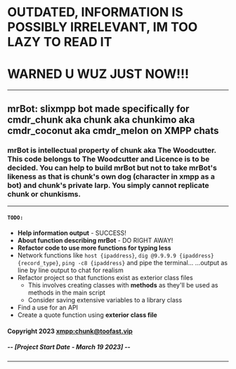 # OUTDATED, INFORMATION IS POSSIBLY IRRELEVANT, IM TOO LAZY TO READ IT
# WARNED U WUZ JUST NOW!!!

***

## mrBot: slixmpp bot made specifically for cmdr_chunk aka chunk aka chunkimo aka cmdr_coconut aka cmdr_melon on XMPP chats
### mrBot is intellectual property of chunk aka The Woodcutter.  This code belongs to The Woodcutter and Licence is to be decided.  You can help to build mrBot but not to take mrBot's likeness as that is chunk's own dog (character in xmpp as a bot) and chunk's private larp.  You simply cannot replicate chunk or chunkisms.

---

#### `TODO:`
* **Help information output** - SUCCESS!
* **About function describing mrBot** - DO RIGHT AWAY!
* **Refactor code to use more functions for typing less**
* Network functions like `host {ipaddress}`, `dig @9.9.9.9 {ipaddress} {record_type}`, `ping -c8 {ipaddress}` and pipe the terminal...
	...output as line by line output to chat for realism
* Refactor project so that functions exist as exterior class files
	* This involves creating classes with **methods** as they'll be used as methods in the main script
	* Consider saving extensive variables to a library class
* Find a use for an API
* Create a quote function using **exterior class file**

#### Copyright 2023 [xmpp:chunk@toofast.vip](xmpp:chunk@toofast.vip)
##### -- [Project Start Date - **March 19 2023**] --

***
